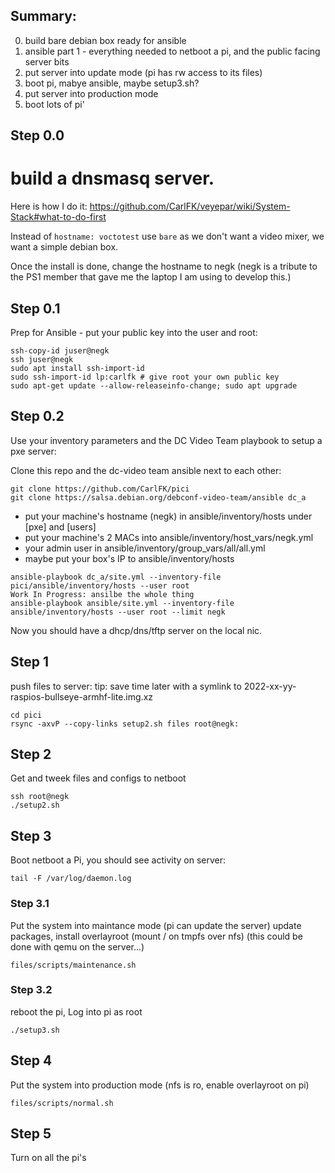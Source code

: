 ## Summary:
 0. build bare debian box ready for ansible
 1. ansible part 1 - everything needed to netboot a pi, and the public facing server bits
 2. put server into update mode (pi has rw access to its files)
 3. boot pi, mabye ansible, maybe setup3.sh?
 4. put server into production mode
 5. boot lots of pi'

## Step 0.0
# build a dnsmasq server.

Here is how I do it:
https://github.com/CarlFK/veyepar/wiki/System-Stack#what-to-do-first

Instead of `hostname: voctotest` use `bare` as we don't want a video mixer, we want a simple debian box.

Once the install is done, change the hostname to negk (negk is a tribute to the PS1 member that gave me the laptop I am using to develop this.)

## Step 0.1
Prep for Ansible - put your public key into the user and root:
```
ssh-copy-id juser@negk
ssh juser@negk
sudo apt install ssh-import-id
sudo ssh-import-id lp:carlfk # give root your own public key
sudo apt-get update --allow-releaseinfo-change; sudo apt upgrade
```

## Step 0.2
Use your inventory parameters and the DC Video Team playbook to setup a pxe server:

Clone this repo and the dc-video team ansible next to each other:
```
git clone https://github.com/CarlFK/pici
git clone https://salsa.debian.org/debconf-video-team/ansible dc_a
```
 - put your machine's hostname (negk) in ansible/inventory/hosts under [pxe] and [users]
 - put your machine's 2 MACs into ansible/inventory/host_vars/negk.yml
 - your admin user in ansible/inventory/group_vars/all/all.yml
 - maybe put your box's IP to ansible/inventory/hosts

```
ansible-playbook dc_a/site.yml --inventory-file pici/ansible/inventory/hosts --user root
Work In Progress: ansilbe the whole thing
ansible-playbook ansible/site.yml --inventory-file ansible/inventory/hosts --user root --limit negk
```
Now you should have a dhcp/dns/tftp server on the local nic.

## Step 1
push files to server:
tip: save time later with a symlink to 2022-xx-yy-raspios-bullseye-armhf-lite.img.xz
```
cd pici
rsync -axvP --copy-links setup2.sh files root@negk:
```
## Step 2
Get and tweek files and configs to netboot
```
ssh root@negk
./setup2.sh
```
## Step 3
Boot netboot a Pi, you should see activity on server:
```
tail -F /var/log/daemon.log
```
### Step 3.1
Put the system into maintance mode (pi can update the server)
update packages, install overlayroot (mount / on tmpfs over nfs)
(this could be done with qemu on the server...)
```
files/scripts/maintenance.sh
```
### Step 3.2
reboot the pi,
Log into pi as root
```
./setup3.sh
```
## Step 4
Put the system into production mode (nfs is ro, enable overlayroot on pi)
```
files/scripts/normal.sh
```
## Step 5
Turn on all the pi's

